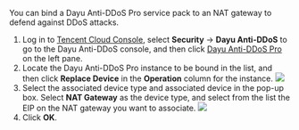 You can bind a Dayu Anti-DDoS Pro service pack to an NAT gateway to defend against DDoS attacks.
1. Log in to [Tencent Cloud Console](https://console.cloud.tencent.com/), select **Security** -> **Dayu Anti-DDoS** to go to the Dayu Anti-DDoS console, and then click [Dayu Anti-DDoS Pro](https://console.cloud.tencent.com/dayu/bgp/list/sp/gz) on the left pane.
2. Locate the Dayu Anti-DDoS Pro instance to be bound in the list, and then click **Replace Device** in the **Operation** column for the instance.
 ![](https://main.qcloudimg.com/raw/21684999d49113245d008c3bdab8b1db.png)
3. Select the associated device type and associated device in the pop-up box. Select **NAT Gateway** as the device type, and select from the list the EIP on the NAT gateway you want to associate.
 ![](https://main.qcloudimg.com/raw/31c2dcd4d4d46e63400f15a190e71bf8.png)
4. Click **OK**.

